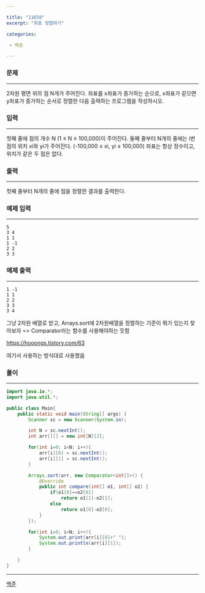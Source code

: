 ```yaml
---

title: "11650"
excerpt: "좌표 정렬하기"

categories:

 - 백준 

---
```


### 문제

---

2차원 평면 위의 점 N개가 주어진다. 좌표를 x좌표가 증가하는 순으로, x좌표가 같으면 y좌표가 증가하는 순서로 정렬한 다음 출력하는 프로그램을 작성하시오.



### 입력

---

첫째 줄에 점의 개수 N (1 ≤ N ≤ 100,000)이 주어진다. 둘째 줄부터 N개의 줄에는 i번점의 위치 xi와 yi가 주어진다. (-100,000 ≤ xi, yi ≤ 100,000) 좌표는 항상 정수이고, 위치가 같은 두 점은 없다.




### 출력

---

첫째 줄부터 N개의 줄에 점을 정렬한 결과를 출력한다.





### 예제 입력

---

```
5
3 4
1 1
1 -1
2 2
3 3
```



### 예제 출력

---

```
1 -1
1 1
2 2
3 3
3 4
```



그냥 2차원 배열로 받고, Arrays.sort에 2차원배열을 정렬하는 기준이 뭐가 있는지 찾아보자 => Comparator라는 함수를 사용해야하는 듯함



https://hooongs.tistory.com/63

여기서 사용하는 방식대로 사용했음



### 풀이

---

```java
import java.io.*;
import java.util.*;

public class Main{
    public static void main(String[] args) {
        Scanner sc = new Scanner(System.in);

        int N = sc.nextInt();
        int arr[][] = new int[N][2];

        for(int i=0; i<N; i++){
            arr[i][0] = sc.nextInt();
            arr[i][1] = sc.nextInt();
        }

        Arrays.sort(arr, new Comparator<int[]>() {
            @Override
            public int compare(int[] o1, int[] o2) {
                if(o1[0]==o2[0])
                    return o1[1]-o2[1];
                else
                    return o1[0]-o2[0];
            }
        });

        for(int i=0; i<N; i++){
            System.out.print(arr[i][0]+" ");
            System.out.println(arr[i][1]);
        }

    }
}
```











---

[백준](https://www.acmicpc.net/problem/11650)




